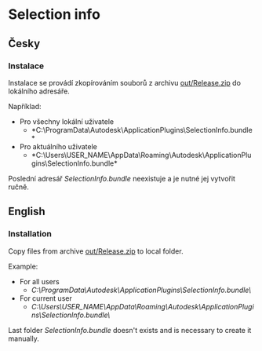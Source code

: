 ﻿# Selection info
## Česky
### Instalace
Instalace se provádí zkopírováním souborů z archivu [out/Release.zip](out/Release.zip) do lokálního adresáře. 

Například:
* Pro všechny lokální uživatele
  * *C:\ProgramData\Autodesk\ApplicationPlugins\SelectionInfo.bundle\*
* Pro aktuálního uživatele
  * *C:\Users\USER_NAME\AppData\Roaming\Autodesk\ApplicationPlugins\SelectionInfo.bundle\*

Poslední adresář *SelectionInfo.bundle* neexistuje a je nutné jej vytvořit ručně.

## English
### Installation
Copy files from archive [out/Release.zip](out/Release.zip) to local folder. 

Example:
* For all users
  * *C:\ProgramData\Autodesk\ApplicationPlugins\SelectionInfo.bundle\\*
* For current user
  * *C:\Users\USER_NAME\AppData\Roaming\Autodesk\ApplicationPlugins\SelectionInfo.bundle\\*

Last folder *SelectionInfo.bundle* doesn't exists and is necessary to create it manually.